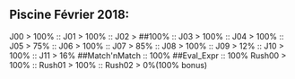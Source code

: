 ## Piscine Février 2018:
J00 > 100% :: J01 > 100% :: J02 > ##100% :: J03 > 100% :: J04 > 100% :: J05 > 75% :: J06 > 100% :: J07 > 85% :: J08 > 100%  :: J09 > 12% :: J10 > 100% :: J11 > 16%
			##Match'nMatch :: 100%
			##Eval_Expr    :: 100%
Rush00 > 100% :: Rush01 > 100% :: Rush02 > 0%(100% bonus)

